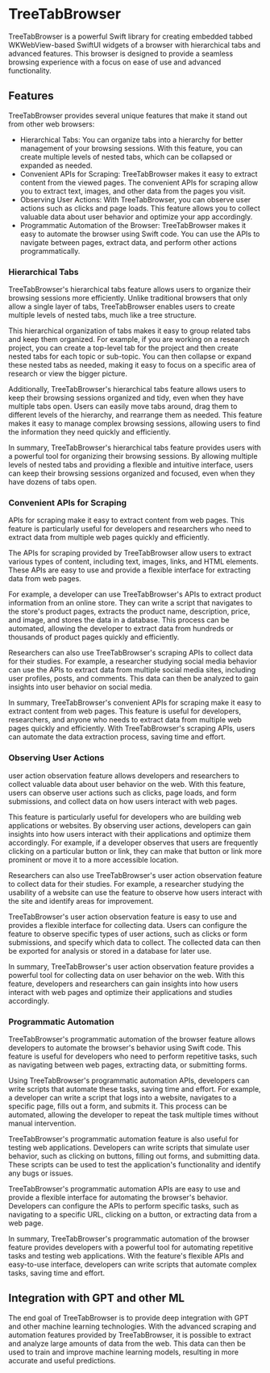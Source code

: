 # TreeTabBrowser

TreeTabBrowser is a powerful Swift library for creating embedded tabbed WKWebView-based SwiftUI widgets of a browser with hierarchical tabs and advanced features. This browser is designed to provide a seamless browsing experience with a focus on ease of use and advanced functionality.

## Features

TreeTabBrowser provides several unique features that make it stand out from other web browsers:

  - Hierarchical Tabs: You can organize tabs into a hierarchy for better management of your browsing sessions. With this feature, you can create multiple levels of nested tabs, which can be collapsed or expanded as needed.
  - Convenient APIs for Scraping: TreeTabBrowser makes it easy to extract content from the viewed pages. The convenient APIs for scraping allow you to extract text, images, and other data from the pages you visit.
  - Observing User Actions: With TreeTabBrowser, you can observe user actions such as clicks and page loads. This feature allows you to collect valuable data about user behavior and optimize your app accordingly.
  - Programmatic Automation of the Browser: TreeTabBrowser makes it easy to automate the browser using Swift code. You can use the APIs to navigate between pages, extract data, and perform other actions programmatically.


### Hierarchical Tabs

TreeTabBrowser's hierarchical tabs feature allows users to organize their browsing sessions more efficiently. Unlike traditional browsers that only allow a single layer of tabs, TreeTabBrowser enables users to create multiple levels of nested tabs, much like a tree structure.

This hierarchical organization of tabs makes it easy to group related tabs and keep them organized. For example, if you are working on a research project, you can create a top-level tab for the project and then create nested tabs for each topic or sub-topic. You can then collapse or expand these nested tabs as needed, making it easy to focus on a specific area of research or view the bigger picture.

Additionally, TreeTabBrowser's hierarchical tabs feature allows users to keep their browsing sessions organized and tidy, even when they have multiple tabs open. Users can easily move tabs around, drag them to different levels of the hierarchy, and rearrange them as needed. This feature makes it easy to manage complex browsing sessions, allowing users to find the information they need quickly and efficiently.

In summary, TreeTabBrowser's hierarchical tabs feature provides users with a powerful tool for organizing their browsing sessions. By allowing multiple levels of nested tabs and providing a flexible and intuitive interface, users can keep their browsing sessions organized and focused, even when they have dozens of tabs open.


### Convenient APIs for Scraping

APIs for scraping make it easy to extract content from web pages. This feature is particularly useful for developers and researchers who need to extract data from multiple web pages quickly and efficiently.

The APIs for scraping provided by TreeTabBrowser allow users to extract various types of content, including text, images, links, and HTML elements. These APIs are easy to use and provide a flexible interface for extracting data from web pages.

For example, a developer can use TreeTabBrowser's APIs to extract product information from an online store. They can write a script that navigates to the store's product pages, extracts the product name, description, price, and image, and stores the data in a database. This process can be automated, allowing the developer to extract data from hundreds or thousands of product pages quickly and efficiently.

Researchers can also use TreeTabBrowser's scraping APIs to collect data for their studies. For example, a researcher studying social media behavior can use the APIs to extract data from multiple social media sites, including user profiles, posts, and comments. This data can then be analyzed to gain insights into user behavior on social media.

In summary, TreeTabBrowser's convenient APIs for scraping make it easy to extract content from web pages. This feature is useful for developers, researchers, and anyone who needs to extract data from multiple web pages quickly and efficiently. With TreeTabBrowser's scraping APIs, users can automate the data extraction process, saving time and effort.

### Observing User Actions

user action observation feature allows developers and researchers to collect valuable data about user behavior on the web. With this feature, users can observe user actions such as clicks, page loads, and form submissions, and collect data on how users interact with web pages.

This feature is particularly useful for developers who are building web applications or websites. By observing user actions, developers can gain insights into how users interact with their applications and optimize them accordingly. For example, if a developer observes that users are frequently clicking on a particular button or link, they can make that button or link more prominent or move it to a more accessible location.

Researchers can also use TreeTabBrowser's user action observation feature to collect data for their studies. For example, a researcher studying the usability of a website can use the feature to observe how users interact with the site and identify areas for improvement.

TreeTabBrowser's user action observation feature is easy to use and provides a flexible interface for collecting data. Users can configure the feature to observe specific types of user actions, such as clicks or form submissions, and specify which data to collect. The collected data can then be exported for analysis or stored in a database for later use.

In summary, TreeTabBrowser's user action observation feature provides a powerful tool for collecting data on user behavior on the web. With this feature, developers and researchers can gain insights into how users interact with web pages and optimize their applications and studies accordingly.

### Programmatic Automation

TreeTabBrowser's programmatic automation of the browser feature allows developers to automate the browser's behavior using Swift code. This feature is useful for developers who need to perform repetitive tasks, such as navigating between web pages, extracting data, or submitting forms.

Using TreeTabBrowser's programmatic automation APIs, developers can write scripts that automate these tasks, saving time and effort. For example, a developer can write a script that logs into a website, navigates to a specific page, fills out a form, and submits it. This process can be automated, allowing the developer to repeat the task multiple times without manual intervention.

TreeTabBrowser's programmatic automation feature is also useful for testing web applications. Developers can write scripts that simulate user behavior, such as clicking on buttons, filling out forms, and submitting data. These scripts can be used to test the application's functionality and identify any bugs or issues.

TreeTabBrowser's programmatic automation APIs are easy to use and provide a flexible interface for automating the browser's behavior. Developers can configure the APIs to perform specific tasks, such as navigating to a specific URL, clicking on a button, or extracting data from a web page.

In summary, TreeTabBrowser's programmatic automation of the browser feature provides developers with a powerful tool for automating repetitive tasks and testing web applications. With the feature's flexible APIs and easy-to-use interface, developers can write scripts that automate complex tasks, saving time and effort.





## Integration with GPT and other ML

The end goal of TreeTabBrowser is to provide deep integration with GPT and other machine learning technologies. With the advanced scraping and automation features provided by TreeTabBrowser, it is possible to extract and analyze large amounts of data from the web. This data can then be used to train and improve machine learning models, resulting in more accurate and useful predictions.
